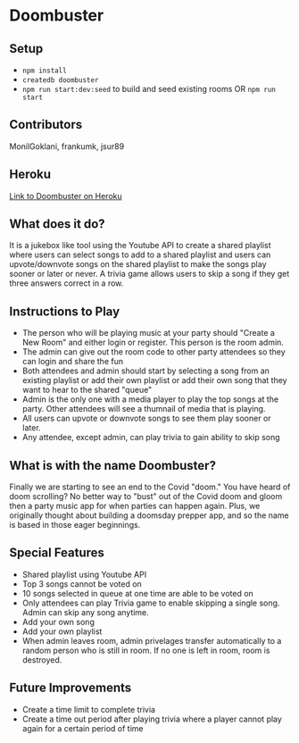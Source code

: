 # Doombuster

## Setup

- `npm install` 
- `createdb doombuster`
- `npm run start:dev:seed` to build and seed existing rooms 
  OR `npm run start`
  
## Contributors

MonilGoklani, frankumk, jsur89

## Heroku

[Link to Doombuster on Heroku](https://doombuster-test-herokuapp.com/)

## What does it do?

It is a jukebox like tool using the Youtube API to create a shared playlist where users can select songs to add to a shared playlist and users can upvote/downvote songs on the shared playlist to make the songs play sooner or later or never. A trivia game allows users to skip a song if they get three answers correct in a row.

## Instructions to Play

- The person who will be playing music at your party should "Create a New Room" and either login or register. This person is the room admin.
- The admin can give out the room code to other party attendees so they can login and share the fun
- Both attendees and admin should start by selecting a song from an existing playlist or add their own playlist or add their own song that they want to hear to the shared "queue"
- Admin is the only one with a media player to play the top songs at the party. Other attendees will see a thumnail of media that is playing.
- All users can upvote or downvote songs to see them play sooner or later.
- Any attendee, except admin, can play trivia to gain ability to skip song


## What is with the name Doombuster?

Finally we are starting to see an end to the Covid "doom." You have heard of doom scrolling? No better way to "bust" out of the Covid doom and gloom then a party music app for when parties can happen again. Plus, we originally thought about building a doomsday prepper app, and so the name is based in those eager beginnings.

## Special Features
- Shared playlist using Youtube API
- Top 3 songs cannot be voted on
- 10 songs selected in queue at one time are able to be voted on
- Only attendees can play Trivia game to enable skipping a single song. Admin can skip any song anytime.
- Add your own song
- Add your own playlist
- When admin leaves room, admin privelages transfer automatically to a random person who is still in room. If no one is left in room, room is destroyed.

## Future Improvements

- Create a time limit to complete trivia
- Create a time out period after playing trivia where a player cannot play again for a certain period of time
